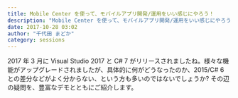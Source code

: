 ```yaml
---
title: Mobile Center を使って、モバイルアプリ開発/運用をいい感じにやろう！
description: "Mobile Center を使って、モバイルアプリ開発/運用をいい感じにやろう！"
date: 2017-10-28 03:02
author: "千代田 まどか"
category: sessions
---
```

2017 年 3 月に Visual Studio 2017 と C# 7 がリリースされましたね。様々な機能がアップグレードされましたが、具体的に何がどうなったのか、2015/C# 6 との差分などがよく分からない、という方も多いのではないでしょうか? その辺の疑問を、豊富なデモとともにご紹介します。